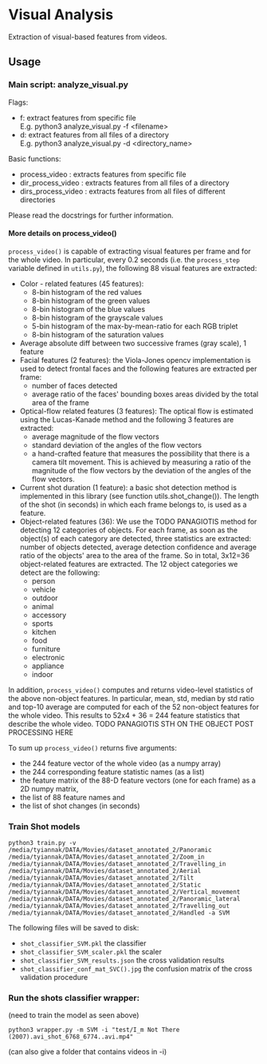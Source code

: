 # Visual Analysis

Extraction of visual-based features from videos.

## Usage

### Main script: analyze_visual.py

Flags:
* f: extract features from specific file<br/>
    E.g. python3 analyze_visual.py -f \<filename\>
* d: extract features from all files of a directory<br/>
     E.g. python3 analyze_visual.py -d \<directory_name\>   

Basic functions:
* process_video :  extracts features from specific file
* dir_process_video : extracts features from all files of a directory
* dirs_process_video : extracts features from all files of different directories

Please read the docstrings for further information.

#### More details on process_video()
`process_video()` is capable of extracting visual features per frame and for the whole video.
In particular, every 0.2 seconds (i.e. the `process_step` variable defined in `utils.py`), 
the following 88 visual features are extracted:
 * Color - related features (45 features):
    * 8-bin histogram of the red values
    * 8-bin histogram of the green values
    * 8-bin histogram of the blue values
    * 8-bin histogram of the grayscale values
    * 5-bin histogram of the max-by-mean-ratio for each RGB triplet
    * 8-bin histogram of the saturation values
 * Average absolute diff between two successive frames (gray scale), 1 feature
 * Facial features (2 features): the Viola-Jones opencv implementation is used to detect frontal faces and the following features are extracted per frame:
   * number of faces detected
   * average ratio of the faces' bounding boxes areas divided by the total area of the frame
 * Optical-flow related features (3 features): The optical flow is estimated 
  using the Lucas-Kanade method and the following 3 features are extracted:
    * average magnitude of the flow vectors
    * standard deviation of the angles of the flow vectors
    * a hand-crafted feature that measures the possibility that there is a camera tilt movement. 
    This is achieved by measuring a ratio of the magnitude of the flow vectors by the deviation of the angles of the flow vectors. 
 * Current shot duration (1 feature): a basic shot detection method is implemented in this library 
 (see function utils.shot_change()). The length of the shot (in seconds)
 in which each frame belongs to, is used as a feature.
 * Object-related features (36): We use the TODO PANAGIOTIS method for detecting 
 12 categories of objects. For each frame, as soon as the object(s) of each 
 category are detected, three statistics are extracted: number of objects detected,
 average detection confidence and average ratio of the objects' area to the area 
 of the frame. So in total, 3x12=36 object-related features are extracted. 
 The 12 object categories we detect are the following:
    * person
    * vehicle
    * outdoor
    * animal
    * accessory
    * sports
    * kitchen
    * food
    * furniture
    * electronic
    * appliance
    * indoor

In addition, `process_video()` computes and returns video-level statistics of the 
above non-object features. In particular, mean, std, median by std ratio and top-10 average 
are computed for each of the 52 non-object features for the whole video. 
This results to 52x4 + 36 = 244 feature statistics that describe the whole video.
TODO PANAGIOTIS STH ON THE OBJECT POST PROCESSING HERE

To sum up `process_video()` returns five arguments: 
 * the 244 feature vector of the whole video (as a numpy array)
 * the 244 corresponding feature statistic names (as a list)
 * the feature matrix of the 88-D feature vectors (one for each frame) as a 
2D numpy matrix, 
 * the list of 88 feature names and 
 * the list of shot changes (in seconds)
 
### Train Shot models
```
python3 train.py -v /media/tyiannak/DATA/Movies/dataset_annotated_2/Panoramic /media/tyiannak/DATA/Movies/dataset_annotated_2/Zoom_in /media/tyiannak/DATA/Movies/dataset_annotated_2/Travelling_in /media/tyiannak/DATA/Movies/dataset_annotated_2/Aerial /media/tyiannak/DATA/Movies/dataset_annotated_2/Tilt /media/tyiannak/DATA/Movies/dataset_annotated_2/Static /media/tyiannak/DATA/Movies/dataset_annotated_2/Vertical_movement /media/tyiannak/DATA/Movies/dataset_annotated_2/Panoramic_lateral /media/tyiannak/DATA/Movies/dataset_annotated_2/Travelling_out /media/tyiannak/DATA/Movies/dataset_annotated_2/Handled -a SVM
```

The following files will be saved to disk:
 * `shot_classifier_SVM.pkl` the classifier
 * `shot_classifier_SVM_scaler.pkl` the scaler
 * `shot_classifier_SVM_results.json` the cross validation results
 * `shot_classifier_conf_mat_SVC().jpg` the confusion matrix of the cross validation procedure

### Run the shots classifier wrapper:
(need to train the model as seen above)

```
python3 wrapper.py -m SVM -i "test/I_m Not There (2007).avi_shot_6768_6774..avi.mp4"
```

(can also give a folder that contains videos in -i)
